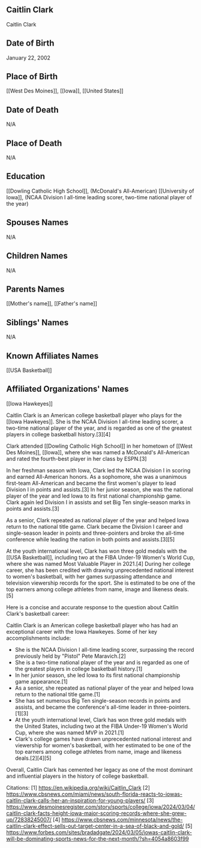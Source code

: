## Caitlin Clark
Caitlin Clark

## Date of Birth
January 22, 2002

## Place of Birth
[[West Des Moines]], [[Iowa]], [[United States]]

## Date of Death
N/A

## Place of Death
N/A

## Education
[[Dowling Catholic High School]], (McDonald's All-American)
[[University of Iowa]], (NCAA Division I all-time leading scorer, two-time national player of the year)

## Spouses Names
N/A

## Children Names
N/A

## Parents Names
[[Mother's name]], [[Father's name]]

## Siblings' Names
N/A

## Known Affiliates Names
[[USA Basketball]]

## Affiliated Organizations' Names
[[Iowa Hawkeyes]]

Caitlin Clark is an American college basketball player who plays for the [[Iowa Hawkeyes]]. She is the NCAA Division I all-time leading scorer, a two-time national player of the year, and is regarded as one of the greatest players in college basketball history.[3][4] 

Clark attended [[Dowling Catholic High School]] in her hometown of [[West Des Moines]], [[Iowa]], where she was named a McDonald's All-American and rated the fourth-best player in her class by ESPN.[3] 

In her freshman season with Iowa, Clark led the NCAA Division I in scoring and earned All-American honors. As a sophomore, she was a unanimous first-team All-American and became the first women's player to lead Division I in points and assists.[3] In her junior season, she was the national player of the year and led Iowa to its first national championship game. Clark again led Division I in assists and set Big Ten single-season marks in points and assists.[3] 

As a senior, Clark repeated as national player of the year and helped Iowa return to the national title game. Clark became the Division I career and single-season leader in points and three-pointers and broke the all-time conference while leading the nation in both points and assists.[3][5]

At the youth international level, Clark has won three gold medals with the [[USA Basketball]], including two at the FIBA Under-19 Women's World Cup, where she was named Most Valuable Player in 2021.[4] During her college career, she has been credited with drawing unprecedented national interest to women's basketball, with her games surpassing attendance and television viewership records for the sport. She is estimated to be one of the top earners among college athletes from name, image and likeness deals.[5]

Here is a concise and accurate response to the question about Caitlin Clark's basketball career:

Caitlin Clark is an American college basketball player who has had an exceptional career with the Iowa Hawkeyes. Some of her key accomplishments include:

- She is the NCAA Division I all-time leading scorer, surpassing the record previously held by "Pistol" Pete Maravich.[2]
- She is a two-time national player of the year and is regarded as one of the greatest players in college basketball history.[1]
- In her junior season, she led Iowa to its first national championship game appearance.[1] 
- As a senior, she repeated as national player of the year and helped Iowa return to the national title game.[1]
- She has set numerous Big Ten single-season records in points and assists, and became the conference's all-time leader in three-pointers.[1][3]
- At the youth international level, Clark has won three gold medals with the United States, including two at the FIBA Under-19 Women's World Cup, where she was named MVP in 2021.[1]
- Clark's college games have drawn unprecedented national interest and viewership for women's basketball, with her estimated to be one of the top earners among college athletes from name, image and likeness deals.[2][4][5]

Overall, Caitlin Clark has cemented her legacy as one of the most dominant and influential players in the history of college basketball.

Citations:
[1] https://en.wikipedia.org/wiki/Caitlin_Clark
[2] https://www.cbsnews.com/miami/news/south-florida-reacts-to-iowas-caitlin-clark-calls-her-an-inspiration-for-young-players/
[3] https://www.desmoinesregister.com/story/sports/college/iowa/2024/03/04/caitlin-clark-facts-height-iowa-major-scoring-records-where-she-grew-up/72838245007/
[4] https://www.cbsnews.com/minnesota/news/the-caitlin-clark-effect-sells-out-target-center-in-a-sea-of-black-and-gold/
[5] https://www.forbes.com/sites/bradadgate/2024/03/05/iowas-caitlin-clark-will-be-dominating-sports-news-for-the-next-month/?sh=4054a8603f99